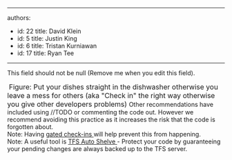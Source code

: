 

---
authors:
  - id: 22
    title: David Klein
  - id: 5
    title: Justin King
  - id: 6
    title: Tristan Kurniawan
  - id: 17
    title: Ryan Tee
---




<span class='intro'> This field should not be null (Remove me when you edit this field). </span>


  <img alt="" class="ms-rteCustom-ImageArea" src="/TFS/RulesToBetterVersionControlwithTFS(AKASourceControl)/PublishingImages/LeaveAMessToOthers.jpg" />&#160;<font class="ms-rteCustom-FigureNormal" size="+0">Figure&#58; Put your dishes straight in the dishwasher otherwise you leave a mess for others (aka &quot;Check in&quot; the right way otherwise you give other developers problems) </font>Other recommendations have included using //TODO or commenting the code out. However we recommend avoiding this practice as it increases the risk that the code is forgotten about. <br>
Note&#58; Having <a shape="rect" href="http&#58;//www.ssw.com.au/ssw/Standards/Rules/RulesToBetterVersionControlwithTFS%28AKASourceControl%29.aspx#MinimumBuilds">gated check-ins </a>will help prevent this from happening. <br>
Note&#58; A useful tool is <a shape="rect" href="http&#58;//visualstudiogallery.msdn.microsoft.com/en-us/080540cb-e35f-4651-b71c-86c73e4a633d">TFS Auto Shelve </a>- Protect your code by guaranteeing your pending changes are always backed up to the TFS server. 



